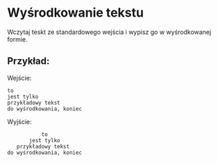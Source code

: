 # Wyśrodkowanie tekstu
Wczytaj teskt ze standardowego wejścia i wypisz go w wyśrodkowanej formie.

## Przykład:

Wejście:
````
to
jest tylko
przykładowy tekst 
do wyśrodkowania, koniec
````

Wyjście:
````
           to
       jest tylko
   przykładowy tekst 
do wyśrodkowania, koniec
````

